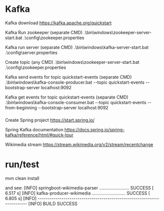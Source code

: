 # Kafka
Kafka download
https://kafka.apache.org/quickstart

Kafka Run zookeeper (separate CMD)
.\bin\windows\zookeeper-server-start.bat .\config\zookeeper.properties

Kafka run server (separate CMD)
.\bin\windows\kafka-server-start.bat .\config\server.properties

Create topic (any CMD)
.\bin\windows\zookeeper-server-start.bat .\config\zookeeper.properties

Kafka send events for topic quickstart-events (separate CMD)
.\bin\windows\kafka-console-producer.bat --topic quickstart-events --bootstrap-server localhost:9092

Kafka get events for topic quickstart-events (separate CMD)
.\bin\windows\kafka-console-consumer.bat --topic quickstart-events --from-beginning --bootstrap-server localhost:9092

###

Create Spring project
https://start.spring.io/

Spring Kafka documentation
https://docs.spring.io/spring-kafka/reference/html/#quick-tour

Wikimedia stream
https://stream.wikimedia.org/v2/stream/recentchange

# run/test
mvn clean install

and see:
[INFO] springboot-wikimedia-parser ........................ SUCCESS [  6.517 s]
[INFO] kafka-producer-wikimedia ........................... SUCCESS [  6.805 s]
[INFO] ------------------------------------------------------------------------
[INFO] BUILD SUCCESS
